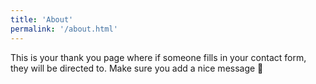 ```yaml
---
title: 'About'
permalink: '/about.html'
---
```


This is your thank you page where if someone fills in your contact form, they will be directed to. Make sure you add a nice message 🙂
